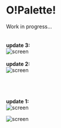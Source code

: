 # O!Palette!
Work in progress...<br>
<br><br>
<b>update 3: </b><br>
![screen](https://raw.githubusercontent.com/henryco/OPalette/master/picker.png)
<br><br>
<b>update 2: </b><br>
![screen](https://raw.githubusercontent.com/henryco/OPalette/master/secondLook.png)
<br><br><br><br><br>
<b>update 1: </b><br>
![screen](https://raw.githubusercontent.com/henryco/OPalette/master/firstLook.png)
<br>

![screen](https://raw.githubusercontent.com/henryco/OPalette/master/skeleton.png)
